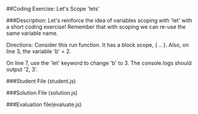 ##Coding Exercise: Let's Scope 'lets'

###Description:
Let's reinforce the idea of variables scoping with 'let' with a short coding exercise! Remember that with scoping we can re-use the same variable name.

Directions:
Consider this run function. It has a block scope, { .. }. Also, on line 3, the variable 'b' = 2.​

On line 7, use the 'let' keyword to change 'b' to 3. The console.logs should output '2, 3'.


###Student File (student.js)

###Solution File (solution.js)

###Evaluation file(evaluate.js)
